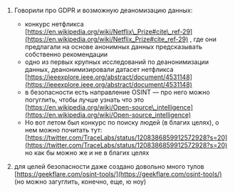 1. Говорили про GDPR и возможную деаномизацию данных:
	* конкурс нетфликса [](https://en.wikipedia.org/wiki/Netflix_Prize#cite_ref-29)[https://en.wikipedia.org/wiki/Netflix\_Prize#cite\_ref-29](https://en.wikipedia.org/wiki/Netflix_Prize#cite_ref-29) , где они предлагали на основе анонимных данных предсказывать собственно рекомендации
	* одно из первых крупных исследований по деанонимизации данных, деанонимизировали датасет нетфликса [](https://ieeexplore.ieee.org/abstract/document/4531148)[https://ieeexplore.ieee.org/abstract/document/4531148](https://ieeexplore.ieee.org/abstract/document/4531148)
	* в безопасности есть направление OSINT — про него можно погуглить, чтобы лучше узнать что это [](https://en.wikipedia.org/wiki/Open-source_intelligence)[https://en.wikipedia.org/wiki/Open-source\_intelligence](https://en.wikipedia.org/wiki/Open-source_intelligence)
	* Но вот летом был конкурс по поиску людей (в благих целях), о нем можно почитать тут: [](https://twitter.com/TraceLabs/status/1208386859912572928?s=20)[https://twitter.com/TraceLabs/status/1208386859912572928?s=20](https://twitter.com/TraceLabs/status/1208386859912572928?s=20)
		но как бы можно же и не в благих целях
		
2. для целей безопасности даже создано довольно много тулов [](https://geekflare.com/osint-tools/)[https://geekflare.com/osint-tools/](https://geekflare.com/osint-tools/) (но можно загуглить, конечно, еще, ю ноу)